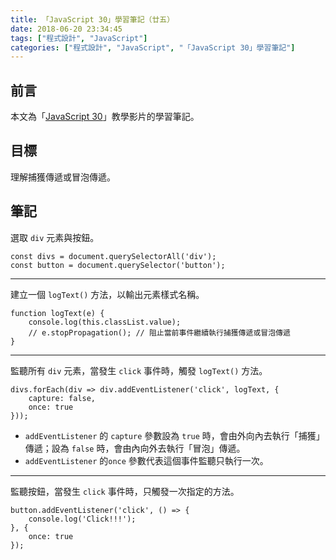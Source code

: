 ```yaml
---
title: 「JavaScript 30」學習筆記（廿五）
date: 2018-06-20 23:34:45
tags: ["程式設計", "JavaScript"]
categories: ["程式設計", "JavaScript", "「JavaScript 30」學習筆記"]
---
```


## 前言

本文為「[JavaScript 30](https://javascript30.com/)」教學影片的學習筆記。

## 目標

理解捕獲傳遞或冒泡傳遞。

## 筆記

選取 `div` 元素與按鈕。

```JS
const divs = document.querySelectorAll('div');
const button = document.querySelector('button');
```

---

建立一個 `logText()` 方法，以輸出元素樣式名稱。

```JS
function logText(e) {
    console.log(this.classList.value);
    // e.stopPropagation(); // 阻止當前事件繼續執行捕獲傳遞或冒泡傳遞
}
```

---

監聽所有 `div` 元素，當發生 `click` 事件時，觸發 `logText()` 方法。

```JS
divs.forEach(div => div.addEventListener('click', logText, {
    capture: false,
    once: true
}));
```

- `addEventListener` 的 `capture` 參數設為 `true` 時，會由外向內去執行「捕獲」傳遞；設為 `false` 時，會由內向外去執行「冒泡」傳遞。
- `addEventListener` 的`once` 參數代表這個事件監聽只執行一次。

---

監聽按鈕，當發生 `click` 事件時，只觸發一次指定的方法。

```JS
button.addEventListener('click', () => {
    console.log('Click!!!');
}, {
    once: true
});
```
